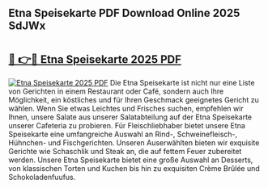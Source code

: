 ## Etna Speisekarte PDF Download Online 2025 SdJWx

# <h2><a href="http://gc65b33.nevu.top/?p=Etna+Speisekarte">🔗 👉🔴 Etna Speisekarte 2025 PDF</a></h2>

[![Etna Speisekarte 2025 PDF](https://i.imgur.com/dBaPXMq.png)](http://gc65b33.nevu.top/?p=Etna+Speisekarte)
Die Etna Speisekarte ist nicht nur eine Liste von Gerichten in einem Restaurant oder Café, sondern auch Ihre Möglichkeit, ein köstliches und für Ihren Geschmack geeignetes Gericht zu wählen. Wenn Sie etwas Leichtes und Frisches suchen, empfehlen wir Ihnen, unsere Salate aus unserer Salatabteilung auf der Etna Speisekarte unserer Cafeteria zu probieren. Für Fleischliebhaber bietet unsere Etna Speisekarte eine umfangreiche Auswahl an Rind-, Schweinefleisch-, Hühnchen- und Fischgerichten. Unseren Auserwählten bieten wir exquisite Gerichte wie Schaschlik und Steak an, die auf fettem Feuer zubereitet werden. Unsere Etna Speisekarte bietet eine große Auswahl an Desserts, von klassischen Torten und Kuchen bis hin zu exquisiten Crème Brûlée und Schokoladenfuufus.
